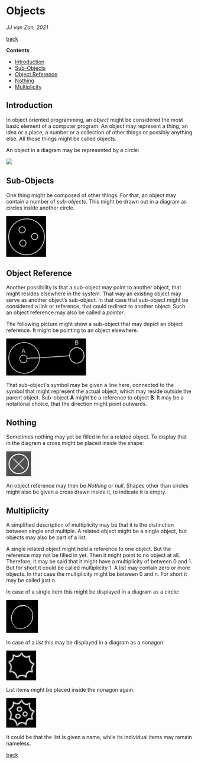 ﻿Objects
=======

*JJ van Zon, 2021*

[back](../../)

__Contents__

- [Introduction](#introduction)
- [Sub-Objects](#sub-objects)
- [Object Reference](#object-reference)
- [Nothing](#nothing)
- [Multiplicity](#multiplicity)

## Introduction

In object oriented programming, an *object* might be considered the most basic element of a computer program. An object may represent a thing, an idea or a place, a number or a collection of other things or possibly anything else. All those things might be called objects.

An object in a diagram may be represented by a circle:

![](images/Objects.001.png)

## Sub-Objects

One thing might be composed of other things. For that, an object may contain a number of *sub-objects*. This might be drawn out in a diagram as circles inside another circle.

![](images/Objects.002.png)

## Object Reference

Another possibility is that a sub-object may point to another object, that might resides elsewhere in the system. That way an existing object may serve as another object’s sub-object. In that case that sub-object might be considered a link or reference, that could redirect to another object. Such an object reference may also be called a *pointer*.

The following picture might show a sub-object that may depict an object reference. It might be pointing to an object elsewhere.

![](images/Objects.003.png)

That sub-object's symbol may be given a line here, connected to the symbol that might represent the actual object, which may reside outside the parent object. Sub-object __A__ might be a reference to object __B__. It may be a notational choice, that the direction might point outwards.

## Nothing

Sometimes nothing may yet be filled in for a related object. To display that in the diagram a cross might be placed inside the shape:

![](images/Objects.004.png)

An object reference may then be *Nothing* or *null*. Shapes other than circles might also be given a cross drawn inside it, to indicate it is empty.

## Multiplicity

A simplified description of multiplicity may be that it is the distinction between single and multiple. A related object might be a single object, but objects may also be part of a list.

A single related object might hold a reference to one object. But the reference may not be filled in yet. Then it might point to no object at all. Therefore, it may be said that it might have a multiplicity of between 0 and 1. But for short it could be called multiplicity 1. A list may contain zero or more objects. In that case the multiplicity might be between 0 and n. For short it may be called just n.

In case of a single item this might be displayed in a diagram as a circle:

![](images/Objects.005.png)

In case of a *list* this may be displayed in a diagram as a nonagon:

![](images/Objects.006.png)

List items might be placed inside the nonagon again:

![](images/Objects.007.png)

It could be that the list is given a name, while its individual items may remain nameless.

[back](../../)